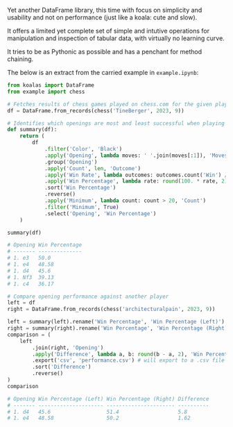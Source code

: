 Yet another DataFrame library, this time with focus on simplicity and usability and not on performance (just like a koala: cute and slow).

It offers a limited yet complete set of simple and intutive operations for manipulation and inspection of tabular data, with virtually no learning curve.

It tries to be as Pythonic as possible and has a penchant for method chaining.

The below is an extract from the carried example in `example.ipynb`:

```python
from koalas import DataFrame
from example import chess

# Fetches results of chess games played on chess.com for the given player and period
df = DataFrame.from_records(chess('TineBerger', 2023, 9))

# Identifies which openings are most and least successful when playing as black.
def summary(df):
    return (
        df
            .filter('Color', 'Black')
            .apply('Opening', lambda moves: ' '.join(moves[:1]), 'Moves')
            .group('Opening')
            .apply('Count', len, 'Outcome')
            .apply('Win Rate', lambda outcomes: outcomes.count('Win') / len(outcomes), 'Outcome')                
            .apply('Win Percentage', lambda rate: round(100. * rate, 2), 'Win Rate')
            .sort('Win Percentage')
            .reverse()
            .apply('Minimum', lambda count: count > 20, 'Count')
            .filter('Minimum', True)
            .select('Opening', 'Win Percentage')
    )

summary(df)

# Opening Win Percentage
# ------- --------------
# 1. e3   50.0          
# 1. e4   48.58         
# 1. d4   45.6          
# 1. Nf3  39.13         
# 1. c4   36.17      

# Compare opening performance against another player
left = df
right = DataFrame.from_records(chess('architecturalpain', 2023, 9))

left = summary(left).rename('Win Percentage', 'Win Percentage (Left)')
right = summary(right).rename('Win Percentage', 'Win Percentage (Right)')
comparison = (
    left
        .join(right, 'Opening')
        .apply('Difference', lambda a, b: round(b - a, 2), 'Win Percentage (Left)', 'Win Percentage (Right)')        
        .export('csv', 'performance.csv') # will export to a .csv file
        .sort('Difference')
        .reverse()
)
comparison

# Opening Win Percentage (Left) Win Percentage (Right) Difference
# ------- --------------------- ---------------------- ----------
# 1. d4   45.6                  51.4                   5.8       
# 1. e4   48.58                 50.2                   1.62      
```